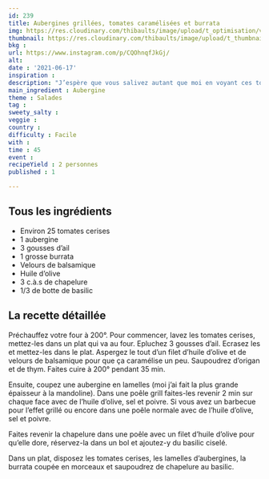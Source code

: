 ```yaml
---
id: 239
title: Aubergines grillées, tomates caramélisées et burrata 
img: https://res.cloudinary.com/thibaults/image/upload/t_optimisation/v1624116257/Recipes/20210619_aubergines_grillees_tomates_burrata.jpg
thumbnail: https://res.cloudinary.com/thibaults/image/upload/t_thumbnail_josie/v1624116257/Recipes/20210619_aubergines_grillees_tomates_burrata.jpg
bkg : 
url: https://www.instagram.com/p/CQOhnqfJkGj/
alt: 
date : '2021-06-17'
inspiration : 
description: "J’espère que vous salivez autant que moi en voyant ces tomates caramélisées, ces tranches d’aubergines grillées et cette burrata crémeuse."
main_ingredient : Aubergine
theme : Salades
tag : 
sweety_salty : 
veggie : 
country : 
difficulty : Facile
with : 
time : 45
event :
recipeYield : 2 personnes
published : 1

---
```


## Tous les ingrédients
 - Environ 25 tomates cerises
 - 1 aubergine
 - 3 gousses d’ail
 - 1 grosse burrata
 - Velours de balsamique
 - Huile d’olive
 - 3 c.à.s de chapelure
 - 1/3 de botte de basilic

## La recette détaillée
Préchauffez votre four à 200°. Pour commencer, lavez les tomates cerises, mettez-les dans un plat qui va au four. Epluchez 3 gousses d’ail. Ecrasez les et mettez-les dans le plat. Aspergez le tout d’un filet d’huile d’olive et de velours de balsamique pour que ça caramélise un peu. Saupoudrez d’origan et de thym. Faites cuire à 200° pendant 35 min.

Ensuite, coupez une aubergine en lamelles (moi j’ai fait la plus grande épaisseur à la mandoline). Dans une poêle grill faites-les revenir 2 min sur chaque face avec de l’huile d’olive, sel et poivre. Si vous avez un barbecue pour l’effet grillé ou encore dans une poêle normale avec de l’huile d’olive, sel et poivre.

Faites revenir la chapelure dans une poêle avec un filet d’huile d’olive pour qu’elle dore, réservez-la dans un bol et ajoutez-y du basilic ciselé.

Dans un plat, disposez les tomates cerises, les lamelles d’aubergines, la burrata coupée en morceaux et saupoudrez de chapelure au basilic.